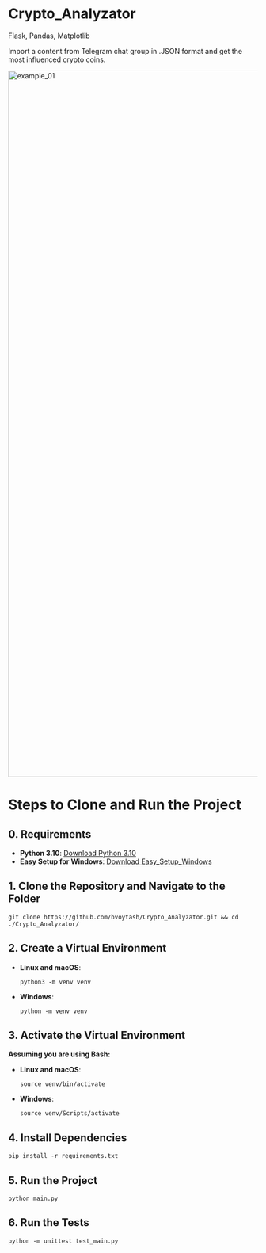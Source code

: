 # Crypto_Analyzator
Flask, Pandas, Matplotlib

Import a content from Telegram chat group in .JSON format and get the most influenced crypto coins.

<img width="1426" alt="example_01" src="https://github.com/user-attachments/assets/914439f9-e438-4a54-a71d-29c7c96f756c">

# Steps to Clone and Run the Project

## 0. Requirements
- **Python 3.10**: [Download Python 3.10](https://www.python.org/downloads/release/python-3100/)
- **Easy Setup for Windows**: [Download Easy_Setup_Windows]()

## 1. Clone the Repository and Navigate to the Folder
```
git clone https://github.com/bvoytash/Crypto_Analyzator.git && cd ./Crypto_Analyzator/
```

## 2. Create a Virtual Environment
- **Linux and macOS**:
    ```
    python3 -m venv venv
    ```
- **Windows**:
    ```
    python -m venv venv
    ```

## 3. Activate the Virtual Environment
**Assuming you are using Bash:**
- **Linux and macOS**:
    ```
    source venv/bin/activate
    ```
- **Windows**:
    ```
    source venv/Scripts/activate
    ```

## 4. Install Dependencies
```
pip install -r requirements.txt
```

## 5. Run the Project
```
python main.py
```

## 6. Run the Tests
```
python -m unittest test_main.py
```